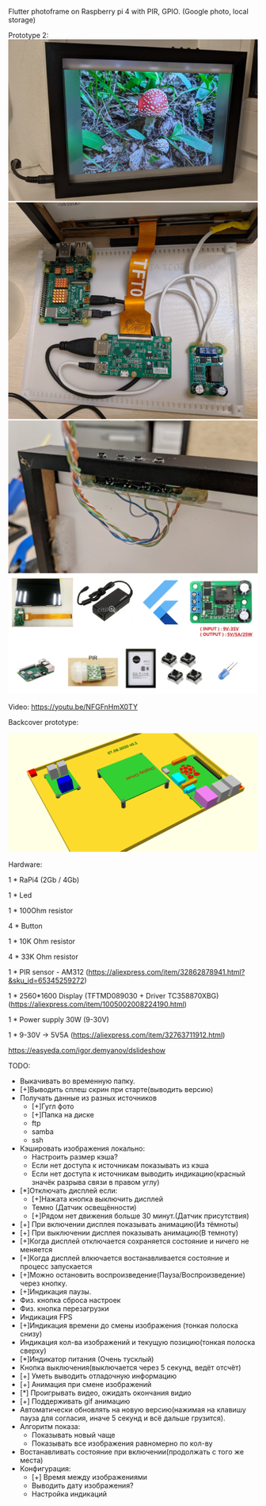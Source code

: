 Flutter photoframe on Raspberry pi 4 with PIR, GPIO. (Google photo, local storage)

Prototype 2:
![Proto2_1](https://raw.githubusercontent.com/DisDis/dslideshow/master/doc/images/proto2_1.jpg)
![Proto2_2](https://raw.githubusercontent.com/DisDis/dslideshow/master/doc/images/proto2_2.jpg)
![Proto2_3](https://raw.githubusercontent.com/DisDis/dslideshow/master/doc/images/proto2_3.jpg)
![Proto2_4](https://raw.githubusercontent.com/DisDis/dslideshow/master/doc/images/proto2_4.jpg)


Video: https://youtu.be/NFGFnHmX0TY


Backcover prototype:

![Backcover](https://raw.githubusercontent.com/DisDis/dslideshow/master/doc/images/animation.gif)

Hardware:

1 * RaPi4 (2Gb / 4Gb)

1 * Led

1 * 100Ohm resistor

4 * Button

1 * 10K Ohm resistor

4 * 33K Ohm resistor

1 * PIR sensor - AM312 (https://aliexpress.com/item/32862878941.html?&sku_id=65345259272)

1 * 2560*1600 Display (TFTMD089030 + Driver TC358870XBG) (https://aliexpress.com/item/1005002008224190.html)

1 * Power supply 30W (9-30V)

1 * 9-30V -> 5V5A (https://aliexpress.com/item/32763711912.html)

https://easyeda.com/igor.demyanov/dslideshow

TODO:

* Выкачивать во временную папку.
* [+]Выводить сплеш скрин при старте(выводить версию)
* Получать данные из разных источников
  * [+]Гугл фото
  * [+]Папка на диске
  * ftp
  * samba
  * ssh
* Кэшировать изображения локально:
  * Настроить размер кэша?
  * Если нет доступа к источникам показывать из кэша
  * Если нет доступа к источникам выводить индикацию(красный значёк разрыва связи в правом углу)
* [*]Отключать дисплей если:
  * [+]Нажата кнопка выключить дисплей
  * Темно (Датчик освещённости)
  * [+]Рядом нет движения больше 30 минут.(Датчик присутствия)
* [+] При включении дисплея показывать анимацию(Из тёмноты)
* [+] При выключении дисплея показывать анимацию(В темноту)
* [+]Когда дисплей отключается сохраняется состояние и ничего не меняется
* [+]Когда дисплей влкючается востанавливается состояние и процесс запускается
* [+]Можно остановить воспроизведение(Пауза/Воспроизведение) через кнопку.
* [+]Индикация паузы.
* Физ. кнопка сброса настроек
* Физ. кнопка перезагрузки
* Индикация FPS
* [+]Индикация времени до смены изображения (тонкая полоска снизу)
* Индикация кол-ва изображений и текущую позицию(тонкая полоска сверху)
* [*]Индикатор питания (Очень тусклый)
* Кнопка выключения(выключается через 5 секунд, ведёт отсчёт)
* [+] Уметь выводить отладочную информацию
* [+] Анимация при смене изображений
* [*] Проигрывать видео, ожидать окончания видио
* [+] Поддерживать gif анимацию
* Автоматически обновлять на новую версию(нажимая на клавишу пауза для согласия, иначе 5 секунд и всё дальше грузится).
* Алгоритм показа:
  * Показывать новый чаще
  * Показывать все изображения равномерно по кол-ву
* Востанавливать состояние при включении(продолжать с того же места)
* Конфигурация:
  * [+] Время между изображениями
  * Выводить дату изображения?
  * Настройка индикаций
